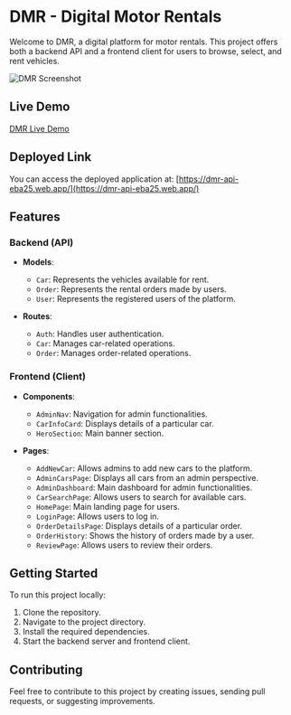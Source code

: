 # DMR - Digital Motor Rentals

Welcome to DMR, a digital platform for motor rentals. This project offers both a backend API and a frontend client for users to browse, select, and rent vehicles.

![DMR Screenshot](https://github.com/nmemarcoding/dmr/assets/94582549/783d592d-03d7-4c1d-b245-82ea23fbe7d3)

## Live Demo

[DMR Live Demo](https://dmr-api-eba25.web.app/)

## Deployed Link

You can access the deployed application at: [https://dmr-api-eba25.web.app/](https://dmr-api-eba25.web.app/)

## Features

### Backend (API)

- **Models**:
  - `Car`: Represents the vehicles available for rent.
  - `Order`: Represents the rental orders made by users.
  - `User`: Represents the registered users of the platform.

- **Routes**:
  - `Auth`: Handles user authentication.
  - `Car`: Manages car-related operations.
  - `Order`: Manages order-related operations.

### Frontend (Client)

- **Components**:
  - `AdminNav`: Navigation for admin functionalities.
  - `CarInfoCard`: Displays details of a particular car.
  - `HeroSection`: Main banner section.

- **Pages**:
  - `AddNewCar`: Allows admins to add new cars to the platform.
  - `AdminCarsPage`: Displays all cars from an admin perspective.
  - `AdminDashboard`: Main dashboard for admin functionalities.
  - `CarSearchPage`: Allows users to search for available cars.
  - `HomePage`: Main landing page for users.
  - `LoginPage`: Allows users to log in.
  - `OrderDetailsPage`: Displays details of a particular order.
  - `OrderHistory`: Shows the history of orders made by a user.
  - `ReviewPage`: Allows users to review their orders.

## Getting Started

To run this project locally:

1. Clone the repository.
2. Navigate to the project directory.
3. Install the required dependencies.
4. Start the backend server and frontend client.

## Contributing

Feel free to contribute to this project by creating issues, sending pull requests, or suggesting improvements.

